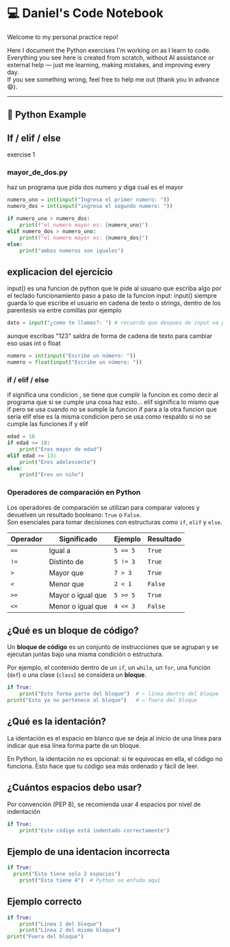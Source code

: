 # 💻 Daniel's Code Notebook

Welcome to my personal practice repo!

Here I document the Python exercises I'm working on as I learn to code.  
Everything you see here is created from scratch, without AI assistance or external help — just me learning, making mistakes, and improving every day.  
If you see something wrong, feel free to help me out (thank you in advance 😄).

---

## 🐍 Python Example

## If / elif / else
exercise 1
### mayor_de_dos.py
haz un programa que pida dos numero y diga cual es el mayor

```python
numero_uno = int(input("Ingresa el primer numero: "))
numero_dos = int(input("ingresa el segundo numero: "))

if numero_uno > numero_dos:
    print(f"el numero mayor es: {numero_uno}")
elif numero_dos > numero_uno:
    print(f"el numero mayor es: {numero_dos}")
else:
    print("ambos numeros son iguales")
```
## explicacion del ejercicio 
input() es una funcion de python que le pide al usuario que escriba algo por el teclado
funcionamiento paso a paso de la funcion input:
input() siempre guarda lo que escribe el usuario en cadena de texto o strings, dentro de los parentesis va entre comillas por ejemplo
```python
dato = input("¿como te llamas?: ") # recuerda que despues de input va parentesis y el texto entre comillas
```
aunque escribas "123" saldra de forma de cadena de texto para cambiar eso usas int o float
```python
numero = int(input("Escribe un número: "))
numero = float(input("Escribe un número: "))
```
### if / elif / else
if significa una condicion , se tiene que cumplir la funcion es como decir al programa que si se cumple una cosa haz esto...
elif siginifica lo mismo que if pero se usa cuando no se sumple la funcion if para a la otra funcion que seria elif
else es la misma condicion pero se usa como respaldo si no se cumple las funciones if y elif 
```python
edad = 10
if edad >= 18:
    print("Eres mayor de edad")
elif edad >= 13:
    print("Eres adolescente")
else:
    print("Eres un niño")
```

### Operadores de comparación en Python

Los operadores de comparación se utilizan para comparar valores y devuelven un resultado booleano: `True` o `False`.  
Son esenciales para tomar decisiones con estructuras como `if`, `elif` y `else`.

| Operador | Significado           | Ejemplo   | Resultado |
|----------|------------------------|-----------|-----------|
| `==`     | Igual a                | `5 == 5`  | `True`    |
| `!=`     | Distinto de            | `5 != 3`  | `True`    |
| `>`      | Mayor que              | `7 > 3`   | `True`    |
| `<`      | Menor que              | `2 < 1`   | `False`   |
| `>=`     | Mayor o igual que      | `5 >= 5`  | `True`    |
| `<=`     | Menor o igual que      | `4 <= 3`  | `False`   |

## ¿Qué es un bloque de código?

Un **bloque de código** es un conjunto de instrucciones que se agrupan y se ejecutan juntas bajo una misma condición o estructura.

Por ejemplo, el contenido dentro de un `if`, un `while`, un `for`, una función (`def`) o una clase (`class`) se considera un **bloque**.

```python
if True:
    print("Esto forma parte del bloque")  # ← línea dentro del bloque
print("Esto ya no pertenece al bloque")   # ← fuera del bloque
```

## ¿Qué es la identación?
La identación es el espacio en blanco que se deja al inicio de una línea para indicar que esa línea forma parte de un bloque.

En Python, la identación no es opcional: si te equivocas en ella, el código no funciona.
Esto hace que tu código sea más ordenado y fácil de leer.

## ¿Cuántos espacios debo usar?
Por convención (PEP 8), se recomienda usar 4 espacios por nivel de indentación

```python
if True:
    print("Este código está indentado correctamente")
```

## Ejemplo de una identacion incorrecta

```python
if True:
  print("Esto tiene solo 2 espacios")
    print("Esto tiene 4")  # Python se enfada aquí
```

## Ejemplo correcto

```python
if True:
    print("Línea 1 del bloque")
    print("Línea 2 del mismo bloque")
print("Fuera del bloque")
```
